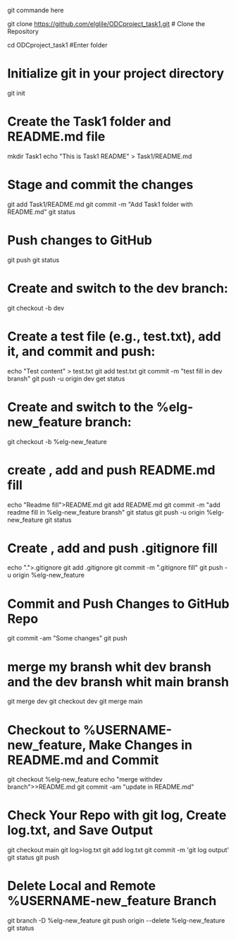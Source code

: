 git commande here

git clone https://github.com/elglile/ODCproject_task1.git # Clone the Repository

cd ODCproject_task1 #Enter folder

# Initialize git in your project directory
git init

# Create the Task1 folder and README.md file
mkdir Task1
echo "This is Task1 README" > Task1/README.md

# Stage and commit the changes
git add Task1/README.md
git commit -m "Add Task1 folder with README.md"
git status

# Push changes to GitHub
git push 
git status

# Create and switch to the dev branch:
git checkout -b dev

# Create a test file (e.g., test.txt), add it, and commit and push:
echo "Test content" > test.txt
git add test.txt
git commit -m "test fill in dev bransh"
git push -u origin dev
get status

# Create and switch to the %elg-new_feature branch:
git checkout -b %elg-new_feature

# create , add and push README.md fill
echo "Readme fill">README.md
git add README.md
git commit -m "add readme fill in %elg-new_feature bransh"
git status
git push -u origin %elg-new_feature
git status

# Create , add and push .gitignore fill 
echo ".">.gitignore
git add .gitignore
git commit -m ".gitignore fill"
git push -u origin %elg-new_feature

# Commit and Push Changes to GitHub Repo
git commit -am "Some changes"
git push

# merge my bransh whit dev bransh and the dev bransh whit main bransh
git merge dev
git checkout dev
git merge main

# Checkout to %USERNAME-new_feature, Make Changes in README.md and Commit
git checkout %elg-new_feature
echo "merge withdev branch">>README.md
git commit -am "update in README.md"


#  Check Your Repo with git log, Create log.txt, and Save Output
git checkout main
git log>log.txt
git add log.txt
git commit -m 'git log output'
git status
git push

# Delete Local and Remote %USERNAME-new_feature Branch
git branch -D %elg-new_feature
git push origin --delete %elg-new_feature
git status
